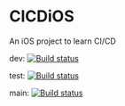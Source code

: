 # CICDiOS
An iOS project to learn CI/CD

dev: [![Build status](https://build.appcenter.ms/v0.1/apps/b068efe5-fcc1-46d1-b6e1-2551b1555c08/branches/dev/badge)](https://appcenter.ms)

test: [![Build status](https://build.appcenter.ms/v0.1/apps/b068efe5-fcc1-46d1-b6e1-2551b1555c08/branches/test/badge)](https://appcenter.ms)

main: [![Build status](https://build.appcenter.ms/v0.1/apps/b068efe5-fcc1-46d1-b6e1-2551b1555c08/branches/main/badge)](https://appcenter.ms)
